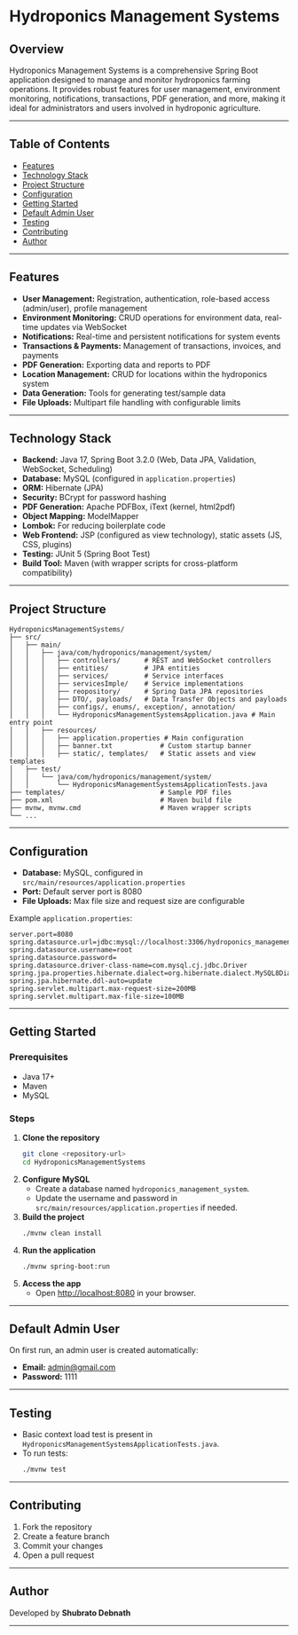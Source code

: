 # Hydroponics Management Systems

## Overview
Hydroponics Management Systems is a comprehensive Spring Boot application designed to manage and monitor hydroponics farming operations. It provides robust features for user management, environment monitoring, notifications, transactions, PDF generation, and more, making it ideal for administrators and users involved in hydroponic agriculture.

---

## Table of Contents
- [Features](#features)
- [Technology Stack](#technology-stack)
- [Project Structure](#project-structure)
- [Configuration](#configuration)
- [Getting Started](#getting-started)
- [Default Admin User](#default-admin-user)
- [Testing](#testing)
- [Contributing](#contributing)
- [Author](#author)

---

## Features
- **User Management:** Registration, authentication, role-based access (admin/user), profile management
- **Environment Monitoring:** CRUD operations for environment data, real-time updates via WebSocket
- **Notifications:** Real-time and persistent notifications for system events
- **Transactions & Payments:** Management of transactions, invoices, and payments
- **PDF Generation:** Exporting data and reports to PDF
- **Location Management:** CRUD for locations within the hydroponics system
- **Data Generation:** Tools for generating test/sample data
- **File Uploads:** Multipart file handling with configurable limits

---

## Technology Stack
- **Backend:** Java 17, Spring Boot 3.2.0 (Web, Data JPA, Validation, WebSocket, Scheduling)
- **Database:** MySQL (configured in `application.properties`)
- **ORM:** Hibernate (JPA)
- **Security:** BCrypt for password hashing
- **PDF Generation:** Apache PDFBox, iText (kernel, html2pdf)
- **Object Mapping:** ModelMapper
- **Lombok:** For reducing boilerplate code
- **Web Frontend:** JSP (configured as view technology), static assets (JS, CSS, plugins)
- **Testing:** JUnit 5 (Spring Boot Test)
- **Build Tool:** Maven (with wrapper scripts for cross-platform compatibility)

---

## Project Structure
```
HydroponicsManagementSystems/
├── src/
│   ├── main/
│   │   ├── java/com/hydroponics/management/system/
│   │   │   ├── controllers/      # REST and WebSocket controllers
│   │   │   ├── entities/         # JPA entities
│   │   │   ├── services/         # Service interfaces
│   │   │   ├── servicesImple/    # Service implementations
│   │   │   ├── reopository/      # Spring Data JPA repositories
│   │   │   ├── DTO/, payloads/   # Data Transfer Objects and payloads
│   │   │   ├── configs/, enums/, exception/, annotation/
│   │   │   └── HydroponicsManagementSystemsApplication.java # Main entry point
│   │   ├── resources/
│   │   │   ├── application.properties # Main configuration
│   │   │   ├── banner.txt            # Custom startup banner
│   │   │   ├── static/, templates/   # Static assets and view templates
│   ├── test/
│   │   └── java/com/hydroponics/management/system/
│   │       └── HydroponicsManagementSystemsApplicationTests.java
├── templates/                        # Sample PDF files
├── pom.xml                           # Maven build file
├── mvnw, mvnw.cmd                    # Maven wrapper scripts
└── ...
```

---

## Configuration
- **Database:** MySQL, configured in `src/main/resources/application.properties`
- **Port:** Default server port is 8080
- **File Uploads:** Max file size and request size are configurable

Example `application.properties`:
```properties
server.port=8080
spring.datasource.url=jdbc:mysql://localhost:3306/hydroponics_management_system
spring.datasource.username=root
spring.datasource.password=
spring.datasource.driver-class-name=com.mysql.cj.jdbc.Driver
spring.jpa.properties.hibernate.dialect=org.hibernate.dialect.MySQL8Dialect
spring.jpa.hibernate.ddl-auto=update
spring.servlet.multipart.max-request-size=200MB
spring.servlet.multipart.max-file-size=100MB
```

---

## Getting Started

### Prerequisites
- Java 17+
- Maven
- MySQL

### Steps
1. **Clone the repository**
   ```sh
   git clone <repository-url>
   cd HydroponicsManagementSystems
   ```
2. **Configure MySQL**
   - Create a database named `hydroponics_management_system`.
   - Update the username and password in `src/main/resources/application.properties` if needed.
3. **Build the project**
   ```sh
   ./mvnw clean install
   ```
4. **Run the application**
   ```sh
   ./mvnw spring-boot:run
   ```
5. **Access the app**
   - Open [http://localhost:8080](http://localhost:8080) in your browser.

---

## Default Admin User
On first run, an admin user is created automatically:
- **Email:** admin@gmail.com
- **Password:** 1111

---

## Testing
- Basic context load test is present in `HydroponicsManagementSystemsApplicationTests.java`.
- To run tests:
  ```sh
  ./mvnw test
  ```

---

## Contributing
1. Fork the repository
2. Create a feature branch
3. Commit your changes
4. Open a pull request

---

## Author
Developed by **Shubrato Debnath**

---
